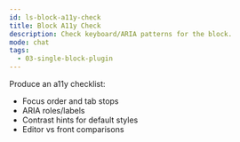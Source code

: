 ```yaml
---
id: ls-block-a11y-check
title: Block A11y Check
description: Check keyboard/ARIA patterns for the block.
mode: chat
tags:
  - 03-single-block-plugin
---
```


Produce an a11y checklist:
- Focus order and tab stops
- ARIA roles/labels
- Contrast hints for default styles
- Editor vs front comparisons
